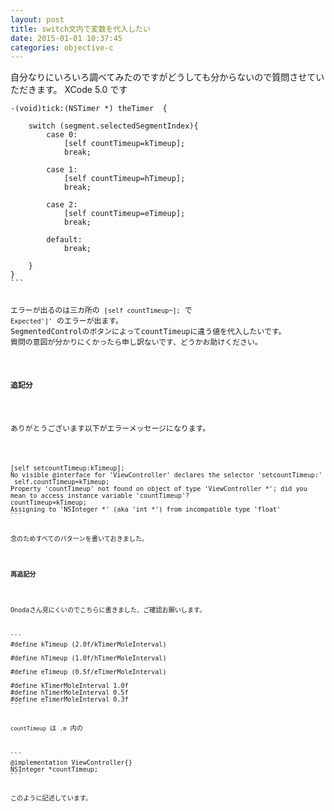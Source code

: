 ```yaml
---
layout: post
title: switch文内で変数を代入したい
date: 2015-01-01 10:37:45
categories: objective-c
---
```

<p>自分なりにいろいろ調べてみたのですがどうしても分からないので質問させていただきます。
XCode 5.0 です</p>

<pre class="lang-c prettyprint-override"><code>-(void)tick:(NSTimer *) theTimer  {

    switch (segment.selectedSegmentIndex){
        case 0:
            [self countTimeup=kTimeup];
            break;

        case 1:
            [self countTimeup=hTimeup];
            break;

        case 2:
            [self countTimeup=eTimeup];
            break;

        default:
            break;

    }        
}
```

<p>エラーが出るのは三カ所の <code>[self countTimeup~];</code> で
<code>Expected']'</code> のエラーが出ます。
SegmentedControlのボタンによってcountTimeupに違う値を代入したいです。
質問の意図が分かりにくかったら申し訳ないです、どうかお助けください。</p>

<p><strong>追記分</strong></p>

<p>ありがとうございます以下がエラーメッセージになります。</p>

<pre class="lang-none prettyprint-override"><code>[self setcountTimeup:kTimeup];
No visible @interface for 'ViewController' declares the selector 'setcountTimeup:'
 self.countTimeup=kTimeup;
Property 'countTimeup' not found on object of type 'ViewController *'; did you mean to access instance variable 'countTimeup'?
countTimeup=kTimeup;
Assigning to 'NSInteger *' (aka 'int *') from incompatible type 'float'
```

<p>念のためすべてのパターンを書いておきました。</p>

<p><strong>再追記分</strong></p>

<p>Onodaさん見にくいのでこちらに書きました、ご確認お願いします。</p>

```
#define kTimeup (2.0f/kTimerMoleInterval)

#define hTimeup (1.0f/hTimerMoleInterval)

#define eTimeup (0.5f/eTimerMoleInterval)

#define kTimerMoleInterval 1.0f
#define hTimerMoleInterval 0.5f
#define eTimerMoleInterval 0.3f
```

<p><code>countTimeup</code> は <code>.m</code> 内の</p>

```
@implementation ViewController{}
NSInteger *countTimeup;
```

<p>このように記述しています。</p>
